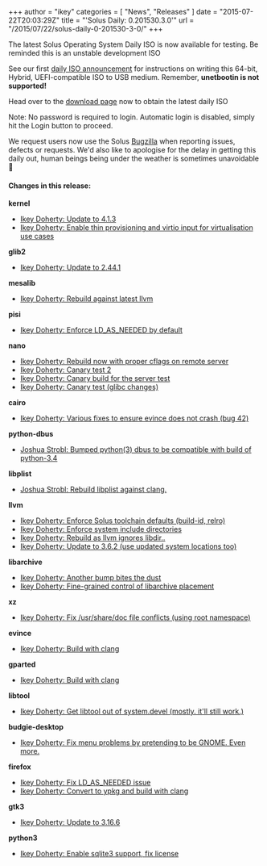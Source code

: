 +++
author = "ikey"
categories = [
"News",
"Releases"
]
date =  "2015-07-22T20:03:29Z"
title = "'Solus Daily: 0.201530.3.0'"
url = "/2015/07/22/solus-daily-0-201530-3-0/"
+++

The latest Solus Operating System Daily ISO is now available for testing. Be reminded this is an unstable development ISO

See our first [daily ISO announcement](https://solus-project.com/2015/06/29/first-unstable-daily-iso/) for instructions on writing this 64-bit, Hybrid, UEFI-compatible ISO to USB medium. Remember, **unetbootin is not supported!**

Head over to the [download page](https://solus-project.com/download) now to obtain the latest daily ISO

Note: No password is required to login. Automatic login is disabled, simply hit the Login button to proceed.

We request users now use the Solus [Bugzilla](https://bugs.solus-project.com/enter_bug.cgi) when reporting issues, defects or requests. We'd also like to apologise for the delay in getting this daily out, human beings being under the weather is sometimes 
unavoidable 🙂

#### Changes in this release:

**kernel**

- [Ikey Doherty: Update to 4.1.3](https://git.solus-project.com/packages/kernel/commit/?id=b2c1357)
- [Ikey Doherty: Enable thin provisioning and virtio input for virtualisation use cases](https://git.solus-project.com/packages/kernel/commit/?id=7f91921)

**glib2**

- [Ikey Doherty: Update to 2.44.1](https://git.solus-project.com/packages/glib2/commit/?id=b656132)

**mesalib**

- [Ikey Doherty: Rebuild against latest llvm](https://git.solus-project.com/packages/mesalib/commit/?id=dbc1d2f)

**pisi**

- [Ikey Doherty: Enforce LD\_AS\_NEEDED by default](https://git.solus-project.com/packages/pisi/commit/?id=50e17aa)

**nano**

- [Ikey Doherty: Rebuild now with proper cflags on remote server](https://git.solus-project.com/packages/nano/commit/?id=2a5d108)
- [Ikey Doherty: Canary test 2](https://git.solus-project.com/packages/nano/commit/?id=53bb667)
- [Ikey Doherty: Canary build for the server test](https://git.solus-project.com/packages/nano/commit/?id=1483340)
- [Ikey Doherty: Canary test (glibc changes)](https://git.solus-project.com/packages/nano/commit/?id=57597c4)

**cairo**

- [Ikey Doherty: Various fixes to ensure evince does not crash (bug 42)](https://git.solus-project.com/packages/cairo/commit/?id=0857f67)

**python-dbus**

- [Joshua Strobl: Bumped python(3) dbus to be compatible with build of python-3.4](https://git.solus-project.com/packages/python-dbus/commit/?id=0b9907f)

**libplist**

- [Joshua Strobl: Rebuild libplist against clang.](https://git.solus-project.com/packages/libplist/commit/?id=b3ebe97)

**llvm**

- [Ikey Doherty: Enforce Solus toolchain defaults (build-id, relro)](https://git.solus-project.com/packages/llvm/commit/?id=75a7147)
- [Ikey Doherty: Enforce system include directories](https://git.solus-project.com/packages/llvm/commit/?id=fe96dab)
- [Ikey Doherty: Rebuild as llvm ignores libdir..](https://git.solus-project.com/packages/llvm/commit/?id=3688637)
- [Ikey Doherty: Update to 3.6.2 (use updated system locations too)](https://git.solus-project.com/packages/llvm/commit/?id=b23df49)

**libarchive**

- [Ikey Doherty: Another bump bites the dust](https://git.solus-project.com/packages/libarchive/commit/?id=8199890)
- [Ikey Doherty: Fine-grained control of libarchive placement](https://git.solus-project.com/packages/libarchive/commit/?id=9801902)

**xz**

- [Ikey Doherty: Fix /usr/share/doc file conflicts (using root namespace)](https://git.solus-project.com/packages/xz/commit/?id=4af9e04)

**evince**

- [Ikey Doherty: Build with clang](https://git.solus-project.com/packages/evince/commit/?id=5f4f350)

**gparted**

- [Ikey Doherty: Build with clang](https://git.solus-project.com/packages/gparted/commit/?id=8176e6f)

**libtool**

- [Ikey Doherty: Get libtool out of system.devel (mostly. it'll still work.)](https://git.solus-project.com/packages/libtool/commit/?id=59b62de)

**budgie-desktop**

- [Ikey Doherty: Fix menu problems by pretending to be GNOME. Even more.](https://git.solus-project.com/packages/budgie-desktop/commit/?id=3243f71)

**firefox**

- [Ikey Doherty: Fix LD\_AS\_NEEDED issue](https://git.solus-project.com/packages/firefox/commit/?id=fdda735)
- [Ikey Doherty: Convert to ypkg and build with clang](https://git.solus-project.com/packages/firefox/commit/?id=b1f9027)

**gtk3**

- [Ikey Doherty: Update to 3.16.6](https://git.solus-project.com/packages/gtk3/commit/?id=0cdf817)

**python3**

 - [Ikey Doherty: Enable sqlite3 support, fix license](https://git.solus-project.com/packages/python3/commit/?id=86c7520)